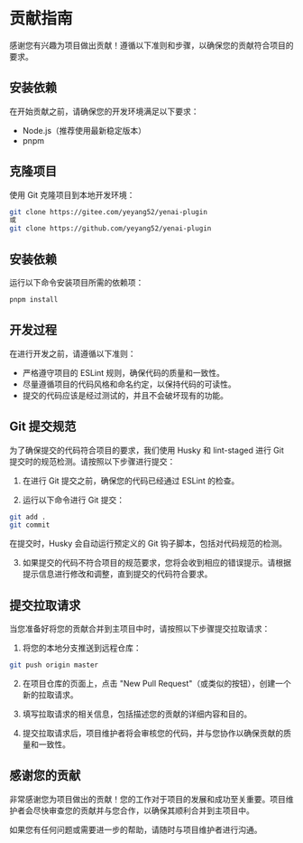 # 贡献指南

感谢您有兴趣为项目做出贡献！遵循以下准则和步骤，以确保您的贡献符合项目的要求。

## 安装依赖

在开始贡献之前，请确保您的开发环境满足以下要求：

- Node.js（推荐使用最新稳定版本）
- pnpm

## 克隆项目

使用 Git 克隆项目到本地开发环境：

```sh
git clone https://gitee.com/yeyang52/yenai-plugin
或
git clone https://github.com/yeyang52/yenai-plugin
```

## 安装依赖

运行以下命令安装项目所需的依赖项：

```sh
pnpm install
```
## 开发过程

在进行开发之前，请遵循以下准则：

- 严格遵守项目的 ESLint 规则，确保代码的质量和一致性。
- 尽量遵循项目的代码风格和命名约定，以保持代码的可读性。
- 提交的代码应该是经过测试的，并且不会破坏现有的功能。

## Git 提交规范

为了确保提交的代码符合项目的要求，我们使用 Husky 和 lint-staged 进行 Git 提交时的规范检测。请按照以下步骤进行提交：

1. 在进行 Git 提交之前，确保您的代码已经通过 ESLint 的检查。

2. 运行以下命令进行 Git 提交：

```sh
git add .
git commit
```
在提交时，Husky 会自动运行预定义的 Git 钩子脚本，包括对代码规范的检测。

3. 如果提交的代码不符合项目的规范要求，您将会收到相应的错误提示。请根据提示信息进行修改和调整，直到提交的代码符合要求。

## 提交拉取请求

当您准备好将您的贡献合并到主项目中时，请按照以下步骤提交拉取请求：

1. 将您的本地分支推送到远程仓库：
   
```sh
git push origin master
```

2. 在项目仓库的页面上，点击 "New Pull Request"（或类似的按钮），创建一个新的拉取请求。

3. 填写拉取请求的相关信息，包括描述您的贡献的详细内容和目的。

4. 提交拉取请求后，项目维护者将会审核您的代码，并与您协作以确保贡献的质量和一致性。

## 感谢您的贡献

非常感谢您为项目做出的贡献！您的工作对于项目的发展和成功至关重要。项目维护者会尽快审查您的贡献并与您合作，以确保其顺利合并到主项目中。

如果您有任何问题或需要进一步的帮助，请随时与项目维护者进行沟通。